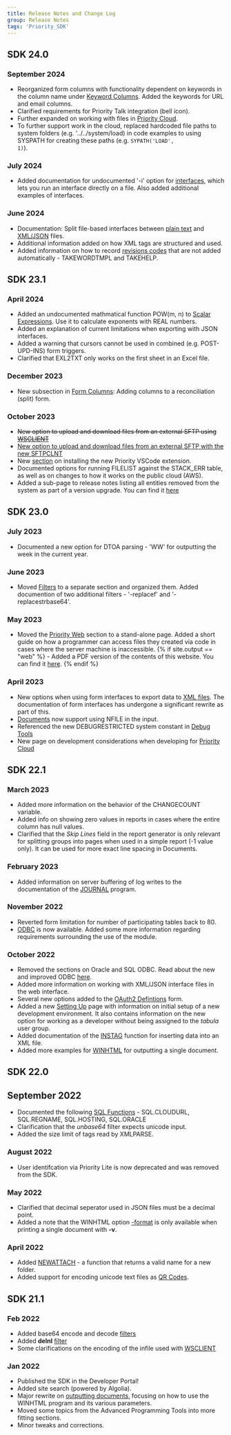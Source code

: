 ```yaml
---
title: Release Notes and Change Log
group: Release Notes
tags: 'Priority_SDK'
---
```


## SDK 24.0

### September 2024

- Reorganized form columns with functionality dependent on keywords in the column name under [Keyword Columns](Form-Columns#Keyword-Columns). Added the keywords for URL and email columns.
- Clarified requirements for Priority Talk integration (bell icon). 
- Further expanded on working with files in [Priority Cloud](Priority-Cloud).
- To further support work in the cloud, replaced hardcoded file paths to system folders (e.g. '../../system/load) in code examples to using SYSPATH for creating these paths (e.g. <CODE>SYPATH('LOAD', 1)</CODE>).


### July 2024

- Added documentation for undocumented '-i' option for [interfaces](Execute-Formloads), which lets you run an interface directly on a file.
Also added additional examples of interfaces.

### June 2024

- Documentation: Split file-based interfaces between [plain text](Load-Plain-Text) and [XML/JSON](Load-XML-JSON) files.
- Additional information added on how XML tags are structured and used.
- Added information on how to record [revisions codes](Installing-Customizations#additional-information-for-specific-modification-codes) that are not added automatically - TAKEWORDTMPL and TAKEHELP.

## SDK 23.1

### April 2024

- Added an undocumented mathmatical function POW(m, n) to [Scalar Expressions](Scalar-Expressions). Use it to calculate exponents with REAL numbers.
- Added an explanation of current limitations when exporting with JSON interfaces.
- Added a warning that cursors cannot be used in combined (e.g. POST-UPD-INS) form triggers.
- Clarified that EXL2TXT only works on the first sheet in an Excel file.

### December 2023

- New subsection in [Form Columns](Form-Columns): Adding columns to a reconciliation (split) form.

### October 2023

- <del>New option to upload and download files from an external SFTP using [WSCLIENT](WSCLIENT) </del>
- <ins>New option to upload and download files from an external SFTP with the new [SFTPCLNT](SFTPCLNT) </ins>
- New [section](VSCode-Extension) on installing the new Priority VSCode extension.
- Documented options for running FILELIST against the STACK_ERR table, as well as on changes to how it works on the public cloud (AWS).
- Added a sub-page to release notes listing all entities removed from the system as part of a version upgrade. You can find it [here](Removed-Entities)



## SDK 23.0

### July 2023

- Documented a new option for DTOA parsing - 'WW' for outputting the week in the current year.

### June 2023

- Moved [Filters](Filters) to a separate section and organized them. Added documention of two additional filters - '-replacef' and '-replacestrbase64'.

### May 2023

- Moved the [Priority Web](Priority-Web) section to a stand-alone page. Added a short guide on how a programmer can access files they created via code in cases where the server machine is inaccessible.
{% if site.output == "web" %} - Added a PDF version of the contents of this website. You can find it [here](https://cdn.priority-software.com/docs/PrioritySDK.pdf).
{% endif %}


### April 2023

- New options when using form interfaces to export data to [XML files](Loading-from-File#working-with-the-parsed-xml-file). The documentation of form interfaces has undergone a significant rewrite as part of this.
- [Documents](Documents) now support using NFILE in the input.
- Referenced the new DEBUGRESTRICTED system constant in [Debug Tools](Debug-Tools)
- New page on development considerations when developing for [Priority Cloud](Priority-Cloud)

## SDK 22.1

### March 2023

- Added more information on the behavior of the CHANGECOUNT variable. 
- Added info on showing zero values in reports in cases where the entire column has null values.
- Clarified that the *Skip Lines* field in the report generator is only relevant for splitting groups into pages when used in a simple report (-1 value only). It can be used for more exact line spacing in Documents.

### February 2023

- Added information on server buffering of log writes to the documentation of the [JOURNAL](Debug-Tools#tabulaini-definitions) program.

### November 2022

- Reverted form limitation for number of participating tables back to 80.
- [ODBC](../ODBC) is now available. Added some more information regarding requirements surrounding the use of the module.

### October 2022

- Removed the sections on Oracle and SQL ODBC. Read about the new and improved ODBC [here](../ODBC).
- Added more information on working with XML/JSON interface files in the web interface.
- Several new options added to the [OAuth2 Defintions](WSCLIENT#authenticating-with-oauth2) form.
- Added a new [Setting Up](Setting-Up) page with information on initial setup of a new development environment. It also contains information on the new option for working as a developer without being assigned to the *tabula* user group.
- Added documentation of the [INSTAG](XMLPARSE#inserting-data-into-an-xml-tag) function for inserting data into an XML file.
- Added more examples for [WINHTML](WINHTML#executing-the-document) for outputting a single document.

## SDK 22.0

## September 2022

- Documented the following [SQL Functions](SQL-Functions-Variables) - SQL.CLOUDURL, SQL.REGNAME, SQL.HOSTING, SQL.ORACLE
- Clarification that the *unbase64* filter expects unicode input.
- Added the size limit of tags read by XMLPARSE.

### August 2022

- User identifcation via Priority Lite is now deprecated and was removed from the SDK.

### May 2022

- Clarified that decimal seperator used in JSON files must be a decimal point.
- Added a note that the WINHTML option [-format](WINHTML#winhtml-parameters) is only available when printing a single document with **-v**.

### April 2022

- Added [NEWATTACH](Scalar-Expressions#strings) - a function that returns a valid name for a new folder.
- Added support for encoding unicode text files as [QR Codes](Report-Columns#displaying-qr-codes).

## SDK 21.1 

### Feb 2022

- Added base64 encode and decode [filters](Filters#base64)
- Added **delnl** [filter](Filters#file-formatting)
- Some clarifications on the encoding of the infile used with [WSCLIENT](WSCLIENT)

### Jan 2022

- Published the SDK in the Developer Portal!
- Added site search (powered by Algolia).
- Major rewrite on [outputting documents](Documents), focusing on how to use the WINHTML program and its various parameters.
- Moved some topics from the Advanced Programming Tools into more fitting sections.
- Minor tweaks and corrections.